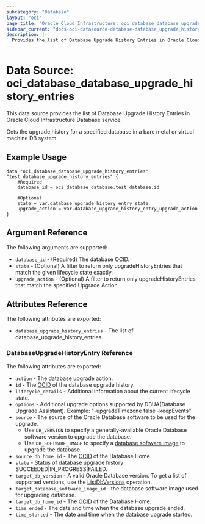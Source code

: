 ```yaml
---
subcategory: "Database"
layout: "oci"
page_title: "Oracle Cloud Infrastructure: oci_database_database_upgrade_history_entries"
sidebar_current: "docs-oci-datasource-database-database_upgrade_history_entries"
description: |-
  Provides the list of Database Upgrade History Entries in Oracle Cloud Infrastructure Database service
---
```


# Data Source: oci_database_database_upgrade_history_entries
This data source provides the list of Database Upgrade History Entries in Oracle Cloud Infrastructure Database service.

Gets the upgrade history for a specified database in a bare metal or virtual machine DB system.


## Example Usage

```hcl
data "oci_database_database_upgrade_history_entries" "test_database_upgrade_history_entries" {
	#Required
	database_id = oci_database_database.test_database.id

	#Optional
	state = var.database_upgrade_history_entry_state
	upgrade_action = var.database_upgrade_history_entry_upgrade_action
}
```

## Argument Reference

The following arguments are supported:

* `database_id` - (Required) The database [OCID](https://docs.cloud.oracle.com/iaas/Content/General/Concepts/identifiers.htm).
* `state` - (Optional) A filter to return only upgradeHistoryEntries that match the given lifecycle state exactly.
* `upgrade_action` - (Optional) A filter to return only upgradeHistoryEntries that match the specified Upgrade Action.


## Attributes Reference

The following attributes are exported:

* `database_upgrade_history_entries` - The list of database_upgrade_history_entries.

### DatabaseUpgradeHistoryEntry Reference

The following attributes are exported:

* `action` - The database upgrade action.
* `id` - The [OCID](https://docs.cloud.oracle.com/iaas/Content/General/Concepts/identifiers.htm) of the database upgrade history.
* `lifecycle_details` - Additional information about the current lifecycle state.
* `options` - Additional upgrade options supported by DBUA(Database Upgrade Assistant). Example: "-upgradeTimezone false -keepEvents" 
* `source` - The source of the Oracle Database software to be used for the upgrade.
	* Use `DB_VERSION` to specify a generally-available Oracle Database software version to upgrade the database.
	* Use `DB_SOFTWARE_IMAGE` to specify a [database software image](https://docs.cloud.oracle.com/iaas/Content/Database/Concepts/databasesoftwareimage.htm) to upgrade the database. 
* `source_db_home_id` - The [OCID](https://docs.cloud.oracle.com/iaas/Content/General/Concepts/identifiers.htm) of the Database Home.
* `state` - Status of database upgrade history SUCCEEDED|IN_PROGRESS|FAILED.
* `target_db_version` - A valid Oracle Database version. To get a list of supported versions, use the [ListDbVersions](https://docs.cloud.oracle.com/iaas/api/#/en/database/latest/DbVersionSummary/ListDbVersions) operation.
* `target_database_software_image_id` - the database software image used for upgrading database.
* `target_db_home_id` - The [OCID](https://docs.cloud.oracle.com/iaas/Content/General/Concepts/identifiers.htm) of the Database Home.
* `time_ended` - The date and time when the database upgrade ended.
* `time_started` - The date and time when the database upgrade started.


